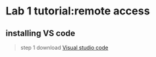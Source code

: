# Lab 1 tutorial:remote access

## installing VS code

>step 1  download [Visual studio code](https://code.visualstudio.com/Download)

